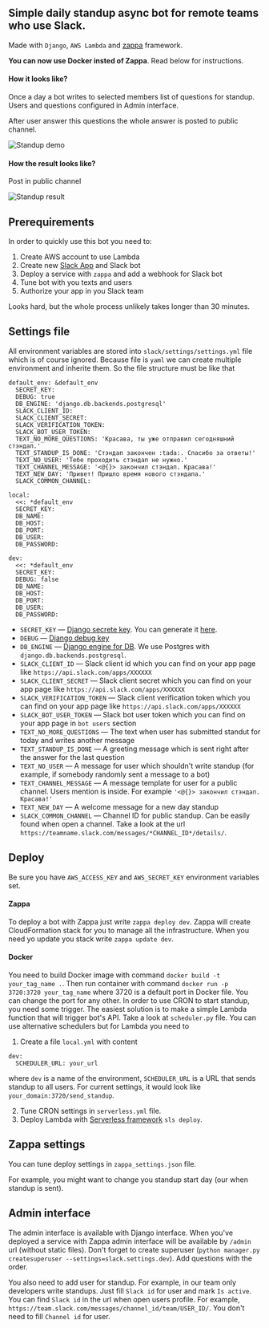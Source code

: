 Simple daily standup async bot for remote teams who use Slack.
--------
Made with `Django`, `AWS Lambda` and [zappa](https://github.com/Miserlou/Zappa) framework.

**You can now use Docker insted of Zappa**. Read below for instructions.

#### How it looks like?
Once a day a bot writes to selected members list of questions for standup.
Users and questions configured in Admin interface.

After user answer this questions the whole answer is posted to public channel.

![Standup demo](https://media.giphy.com/media/XIFHNMZv3Y4EreMsy7/giphy.gif)


#### How the result looks like?
Post in public channel

![Standup result](https://media.giphy.com/media/eBfokbeWeANx4GoQRk/giphy.gif)


## Prerequirements
In order to quickly use this bot you need to:
1. Create AWS account to use Lambda
2. Create new [Slack App](https://api.slack.com/apps) and Slack bot
3. Deploy a service with `zappa` and add a webhook for Slack bot
4. Tune bot with you texts and users
5. Authorize your app in you Slack team

Looks hard, but the whole process unlikely takes longer than 30 minutes.


## Settings file
All environment variables are stored into `slack/settings/settings.yml`
 file which is of course ignored. Because file is `yaml` we can create multiple environment
 and inherite them. So the file structure must be like that

```
default_env: &default_env
  SECRET_KEY: 
  DEBUG: true
  DB_ENGINE: 'django.db.backends.postgresql'
  SLACK_CLIENT_ID: 
  SLACK_CLIENT_SECRET: 
  SLACK_VERIFICATION_TOKEN: 
  SLACK_BOT_USER_TOKEN: 
  TEXT_NO_MORE_QUESTIONS: 'Красава, ты уже отправил сегодняшний стэндап.'
  TEXT_STANDUP_IS_DONE: 'Стэндап закончен :tada:. Спасибо за ответы!'
  TEXT_NO_USER: 'Тебе проходить стэндап не нужно.'
  TEXT_CHANNEL_MESSAGE: '<@{}> закончил стэндап. Красава!'
  TEXT_NEW_DAY: 'Привет! Пришло время нового стэндапа.'
  SLACK_COMMON_CHANNEL: 
```

```
local:
  <<: *default_env
  SECRET_KEY: 
  DB_NAME: 
  DB_HOST: 
  DB_PORT: 
  DB_USER: 
  DB_PASSWORD: 
```

```
dev:
  <<: *default_env
  SECRET_KEY: 
  DEBUG: false
  DB_NAME: 
  DB_HOST: 
  DB_PORT: 
  DB_USER: 
  DB_PASSWORD: 
```


  * `SECRET_KEY` — [Django secrete key](https://docs.djangoproject.com/en/2.0/ref/settings/). You can generate it [here](https://www.miniwebtool.com/django-secret-key-generator/).    
  * `DEBUG` — [Django debug key](https://docs.djangoproject.com/en/2.0/ref/settings/)
  * `DB_ENGINE`  — [Django engine for DB](https://docs.djangoproject.com/en/2.0/ref/settings/). We use Postgres with `django.db.backends.postgresql`.
  * `SLACK_CLIENT_ID` — Slack client id which you can find on your app page like `https://api.slack.com/apps/XXXXXX`
  * `SLACK_CLIENT_SECRET`  — Slack client secret which you can find on your app page like `https://api.slack.com/apps/XXXXXX`  
  * `SLACK_VERIFICATION_TOKEN` — Slack client verification token which you can find on your app page like `https://api.slack.com/apps/XXXXXX`
  * `SLACK_BOT_USER_TOKEN` —  Slack bot user token which you can find on your app page in `bot users` section
  * `TEXT_NO_MORE_QUESTIONS` —  The text when user has submitted standut for today and writes another message 
  * `TEXT_STANDUP_IS_DONE` —  A greeting message which is sent right after the answer for the last question
  * `TEXT_NO_USER` —  A message for user which shouldn't write standup (for example, if somebody randomly sent a message to a bot)
  * `TEXT_CHANNEL_MESSAGE` —  A message template for user for a public channel. Users mention is inside. For example ```'<@{}> закончил стэндап. Красава!'```
  * `TEXT_NEW_DAY` —  A welcome message for a new day standup
  * `SLACK_COMMON_CHANNEL` —  Channel ID for public standup. Can be easily found when open a channel. Take a look at the url `https://teamname.slack.com/messages/*CHANNEL_ID*/details/`.


## Deploy
Be sure you have `AWS_ACCESS_KEY` and `AWS_SECRET_KEY` environment variables set.

#### Zappa
To deploy a bot with Zappa just write `zappa deploy dev`. Zappa will create CloudFormation stack
for you to manage all the infrastructure. When you need yo update you stack write `zappa update dev`.

#### Docker
You need to build Docker image with command `docker build -t your_tag_name .`. Then run container with command `docker run -p 3720:3720 your_tag_name` where 3720 is a default port in Docker file. You can change the port for any other. In order to use CRON to start standup, you need some trigger. The easiest solution is to make a simple Lambda function that will trigger bot's API. Take a look at `scheduler.py` file. You can use alternative schedulers but for Lambda you need to
1. Create a file `local.yml` with content
```
dev:
  SCHEDULER_URL: your_url
```
where `dev` is a name of the environment, `SCHEDULER_URL` is a URL that sends standup to all users. For current settings, it would look like `your_domain:3720/send_standup`.

2. Tune CRON settings in `serverless.yml` file.
3. Deploy Lambda with [Serverless framework](https://serverless.com/) `sls deploy`.


## Zappa settings
You can tune deploy settings in `zappa_settings.json` file.

For example, you might want to change you standup start day (our when standup is sent). 


## Admin interface
The admin interface is available with Django interface. When you've deployed a service with
Zappa admin interface will be available by `/admin` url (without static files). Don't
forget to create superuser (`python manager.py createsuperuser --settings=slack.settings.dev`).
Add questions with the order.

You also need to add user for standup. For example, in our team only developers write standups.
Just fill `Slack id` for user and mark `Is active`. You can find `Slack id` in the url when 
open users profile. For example, `https://team.slack.com/messages/channel_id/team/USER_ID/`.
You don't need to fill `Channel id` for user.

